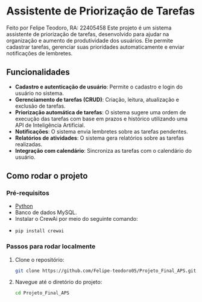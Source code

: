# Assistente de Priorização de Tarefas

Feito por Felipe Teodoro, RA: 22405458
Este projeto é um sistema assistente de priorização de tarefas, desenvolvido para ajudar na organização e aumento de produtividade dos usuários. Ele permite cadastrar tarefas, gerenciar suas prioridades automaticamente e enviar notificações de lembretes.

## Funcionalidades

- **Cadastro e autenticação de usuário**: Permite o cadastro e login do usuário no sistema.
- **Gerenciamento de tarefas (CRUD)**: Criação, leitura, atualização e exclusão de tarefas.
- **Priorização automática de tarefas**: O sistema sugere uma ordem de execução das tarefas com base em prazos e histórico utilizando uma API de Inteligência Artificial.
- **Notificações**: O sistema envia lembretes sobre as tarefas pendentes.
- **Relatórios de atividades**: O sistema gera relatórios sobre as tarefas realizadas.
- **Integração com calendário**: Sincroniza as tarefas com o calendário do usuário.

## Como rodar o projeto

### Pré-requisitos
- [Python](https://www.python.org/)
- Banco de dados MySQL.
- Instalar o CrewAi por meio do seguinte comando:
- ```bash
  pip install crewai
  ```
  
### Passos para rodar localmente

1. Clone o repositório:

    ```bash
    git clone https://github.com/Felipe-teodoro05/Projeto_Final_APS.git
    ```

2. Navegue até o diretório do projeto:

    ```bash
    cd Projeto_Final_APS
    ```


